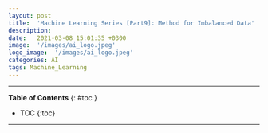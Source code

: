 ```yaml
---
layout: post
title:  'Machine Learning Series [Part9]: Method for Imbalanced Data'
description: 
date:   2021-03-08 15:01:35 +0300
image:  '/images/ai_logo.jpeg'
logo_image:  '/images/ai_logo.jpeg'
categories: AI
tags: Machine_Learning
---
```

---

**Table of Contents**
{: #toc }
*  TOC
{:toc}

---

